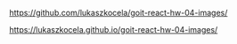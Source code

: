 https://github.com/lukaszkocela/goit-react-hw-04-images/

https://lukaszkocela.github.io/goit-react-hw-04-images/
